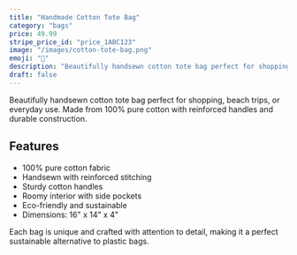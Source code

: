 ```yaml
---
title: "Handmade Cotton Tote Bag"
category: "bags"
price: 49.99
stripe_price_id: "price_1ABC123"
image: "/images/cotton-tote-bag.png"
emoji: "👜"
description: "Beautifully handsewn cotton tote bag perfect for shopping, beach trips, or everyday use. Made from 100% pure cotton with reinforced handles."
draft: false
---
```


Beautifully handsewn cotton tote bag perfect for shopping, beach trips, or everyday use. Made from 100% pure cotton with reinforced handles and durable construction.

## Features
- 100% pure cotton fabric
- Handsewn with reinforced stitching
- Sturdy cotton handles
- Roomy interior with side pockets
- Eco-friendly and sustainable
- Dimensions: 16" x 14" x 4"

Each bag is unique and crafted with attention to detail, making it a perfect sustainable alternative to plastic bags. 